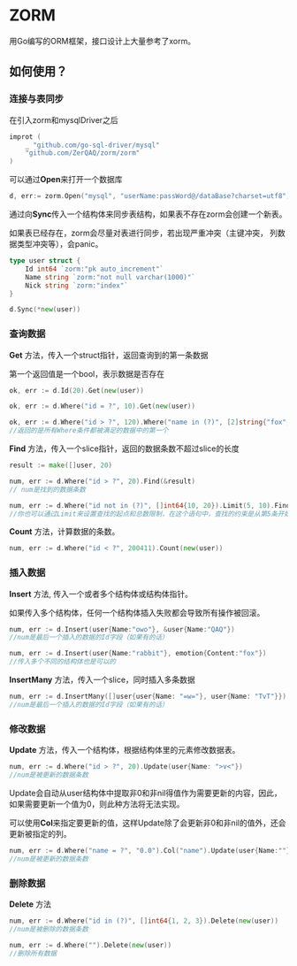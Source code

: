 # ZORM

用Go编写的ORM框架，接口设计上大量参考了xorm。

## 如何使用？

### 连接与表同步

在引入zorm和mysqlDriver之后

```go
improt (
    _ "github.com/go-sql-driver/mysql"
    "github.com/ZerQAQ/zorm/zorm"
)
```

可以通过**Open**来打开一个数据库
```go
d, err:= zorm.Open("mysql", "userName:passWord@/dataBase?charset=utf8")
```

通过向**Sync**传入一个结构体来同步表结构，如果表不存在zorm会创建一个新表。

如果表已经存在，zorm会尽量对表进行同步，若出现严重冲突（主键冲突， 列数据类型冲突等），会panic。

```go
type user struct {
	Id int64 `zorm:"pk auto_increment"`
	Name string `zorm:"not null varchar(1000)"`
	Nick string `zorm:"index"`
}

d.Sync(*new(user))
```

### 查询数据

**Get** 方法，传入一个struct指针，返回查询到的第一条数据

第一个返回值是一个bool，表示数据是否存在
```go
ok, err := d.Id(20).Get(new(user))

ok, err := d.Where("id = ?", 10).Get(new(user))

ok, err := d.Where("id > ?", 120).Where("name in (?)", [2]string{"fox", "rabbit"}).Get(new(user))
//返回的是所有Where条件都被满足的数据中的第一个
```

**Find** 方法，传入一个slice指针，返回的数据条数不超过slice的长度

```go
result := make([]user, 20)

num, err := d.Where("id > ?", 20).Find(&result)
// num是找到的数据条数

num, err := d.Where("id not in (?)", []int64{10, 20}).Limit(5, 10).Find(&result)
//你也可以通过Limit来设置查找的起点和总数限制，在这个语句中，查找的约束是从第5条开始，最多不超过10条数据
```

**Count** 方法，计算数据的条数。

```go
num, err := d.Where("id < ?", 200411).Count(new(user))
```

### 插入数据

**Insert** 方法, 传入一个或者多个结构体或结构体指针。

如果传入多个结构体，任何一个结构体插入失败都会导致所有操作被回滚。

```go
num, err := d.Insert(user{Name:"owo"}, &user{Name:"QAQ"})
//num是最后一个插入的数据的Id字段（如果有的话）

num, err := d.Insert(user{Name:"rabbit"}, emotion{Content:"fox"}) 
//传入多个不同的结构体也是可以的
```

**InsertMany** 方法，传入一个slice，同时插入多条数据

```go
num, err := d.InsertMany([]user{user{Name: "=w="}, user{Name: "TvT"}})
//num是最后一个插入的数据的Id字段（如果有的话）
```

### 修改数据

**Update** 方法，传入一个结构体，根据结构体里的元素修改数据表。

```go
num, err := d.Where("id > ?", 20).Update(user{Name: ">v<"})
//num是被更新的数据条数
```

Update会自动从user结构体中提取非0和非nil得值作为需要更新的内容，因此，如果需要更新一个值为0，则此种方法将无法实现。

可以使用**Col**来指定要更新的值，这样Update除了会更新非0和非nil的值外，还会更新被指定的列。

```go
num, err := d.Where("name = ?", "0.0").Col("name").Update(user{Name:""})
//num是被更新的数据条数
```

### 删除数据

**Delete** 方法

```go
num, err := d.Where("id in (?)", []int64{1, 2, 3}).Delete(new(user))
//num是被删除的数据条数

num, err := d.Where("").Delete(new(user))
//删除所有数据
```